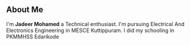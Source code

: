 ## About Me 
I'm **Jadeer Mohamed** a Technical enthusiast. I'm pursuing Electrical And Electronics Engineering in MESCE Kuttippuram. I did my schooling in PKMMHSS Edarikode
